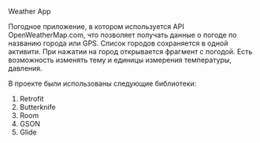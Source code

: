 Weather App

Погодное приложение, в котором используется API OpenWeatherMap.com, что позволяет получать данные о погоде по названию города или GPS.
Список городов сохраняется в одной активити. При нажатии на город открывается фрагмент с погодой.
Есть возможность изменять тему и единицы измерения температуры, давления.

В проекте были использованы следующие библиотеки:
1. Retrofit
2. Butterknife
3. Room
4. GSON
5. Glide
